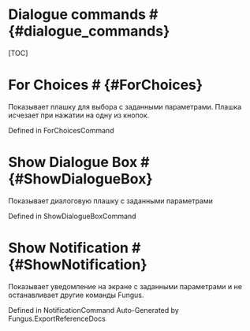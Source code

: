 # Dialogue commands # {#dialogue_commands}

[TOC]
# For Choices # {#ForChoices}
Показывает плашку для выбора с заданными параметрами. Плашка исчезает при нажатии на одну из кнопок.

Defined in ForChoicesCommand
# Show Dialogue Box # {#ShowDialogueBox}
Показывает диалоговую плашку с заданными параметрами

Defined in ShowDialogueBoxCommand
# Show Notification # {#ShowNotification}
Показывает уведомление на экране с заданными параметрами и не останавливает другие команды Fungus.

Defined in NotificationCommand
Auto-Generated by Fungus.ExportReferenceDocs